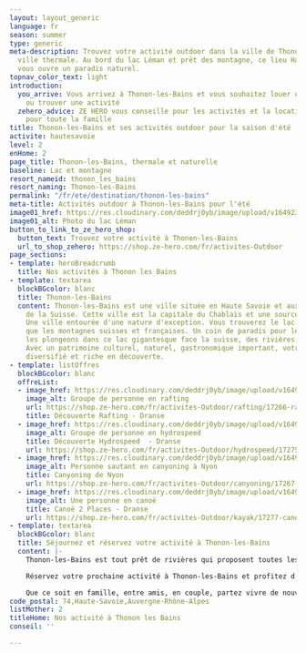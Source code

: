 ```yaml
---
layout: layout_generic
language: fr
season: summer
type: generic
meta-description: Trouvez votre activité outdoor dans la ville de Thonon-les-Bains,
  ville thermale. Au bord du lac Léman et prêt des montagne, ce lieu Haut-Savoyard
  vous ouvre un paradis naturel.
topnav_color_text: light
introduction:
  you_arrive: Vous arrivez à Thonon-les-Bains et vous souhaitez louer du matériel
    ou trouver une activité
  zehero_advice: ZE HERO vous conseille pour les activités et la location des équipements
    pour toute la famille
title: Thonon-les-Bains et ses activités outdoor pour la saison d'été
activite: hautesavoie
level: 2
enHome: 2
page_title: Thonon-les-Bains, thermale et naturelle
baseline: Lac et montagne
resort_nameid: thonon_les_bains
resort_naming: Thonon-les-Bains
permalink: "/fr/ete/destination/thonon-les-bains"
meta-title: Activités outdoor à Thonon-les-Bains pour l'été
image01_href: https://res.cloudinary.com/deddrj0yb/image/upload/v1649230728/website/resorts/Thonon-les-bains/danijel-dzankic-GT6k4-YIV3o-unsplash.jpg
image01_alt: Photo du lac Léman
button_to_link_to_ze_hero_shop:
  button_text: Trouvez votre activité à Thonon-les-Bains
  url_to_shop_zehero: https://shop.ze-hero.com/fr/activites-Outdoor
page_sections:
- template: heroBreadcrumb
  title: Nos activités à Thonon les Bains
- template: textarea
  blockBGcolor: blanc
  title: Thonon-les-Bains
  content: Thonon-les-Bains est une ville située en Haute Savoie et aux frontières
    de la Suisse. Cette ville est la capitale du Chablais et une source d'eau minérale.
    Une ville entourée d'une nature d'exception. Vous trouverez le lac Léman ainsi
    que les montagnes suisses et françaises. Un coin de paradis pour les balades alpines,
    les plongeons dans ce lac gigantesque face la suisse, des rivières, des prairies.
    Avec un patrimoine culturel, naturel, gastronomique important, votre séjour sera
    diversifié et riche en découverte.
- template: listOffres
  blockBGcolor: blanc
  offreList:
  - image_href: https://res.cloudinary.com/deddrj0yb/image/upload/v1649084755/website/Partenaires/1638783636-DSC_0792.jpg
    image_alt: Groupe de personne en rafting
    url: https://shop.ze-hero.com/fr/activites-Outdoor/rafting/17266-rafting-decouverte-matin-7-aventures-7-aventures
    title: Découverte Rafting - Dranse
  - image_href: https://res.cloudinary.com/deddrj0yb/image/upload/v1649146577/website/Partenaires/1638785326-DSC_1978.jpg
    image_alt: Groupe de personne en hydrospeed
    title: Découverte Hydrospeed  - Dranse
    url: https://shop.ze-hero.com/fr/activites-Outdoor/hydrospeed/17275-hydrospeed-decouverte-matin-7-aventures-7-aventures
  - image_href: https://res.cloudinary.com/deddrj0yb/image/upload/v1649081597/website/Partenaires/1638783865-DSC_0958.jpg
    image_alt: Personne sautant en canyoning à Nyon
    title: Canyoning de Nyon
    url: https://shop.ze-hero.com/fr/activites-Outdoor/canyoning/17267-canyoning-de-nyon-7-aventures-7-aventures
  - image_href: https://res.cloudinary.com/deddrj0yb/image/upload/v1649149880/website/Partenaires/1638785725-DSC_1413.jpg
    image_alt: Une personne en canoë
    title: Canoë 2 Places - Dranse
    url: https://shop.ze-hero.com/fr/activites-Outdoor/kayak/17277-canoe-gonflable-matin-2-places-7-aventures-7-aventures
- template: textarea
  blockBGcolor: blanc
  title: Séjournez et réservez votre activité à Thonon-les-Bains
  content: |-
    Thonon-les-Bains est tout prêt de rivières qui proposent toutes les activités d'eau vive. Vous pourrez alors découvrir les joies des sports de sensation au cœur des rivières des montagnes. Des sports aux sensations fortes dans des cadres uniques et parmi les plus beaux de France. Différentes structures dont [**7 Aventures**](/fr/ete/partenaires/7-aventures) vous proposent alors les activités comme le canyoning, le rafting, l'hydrospeed et le canoë-kayak. Vous pourrez alors naviguer dans la Dranse en rafting, l'hydrospeed et en kayak, en découvrant une rivière puissante et magnifique. Le canyoning va se pratiquer également dans la Dranse mais vous trouverez d'autre canyon comme celui d'Angon, de Nyon.

    Réservez votre prochaine activité à Thonon-les-Bains et profitez d'un séjour au cœur d'un environnement riche et préservé. Entre lac et montagne, richesse des terres, patrimoine et une nature d'exception, vous trouverez toutes les activités outdoor pour des moments riches en émotions.

    Que ce soit en famille, entre amis, en couple, partez vivre de nouvelles expériences.
code_postal: 74,Haute-Savoie,Auvergne-Rhône-Alpes
listMother: 2
titleHome: Nos activité à Thonon les Bains
conseil: ''

---
```

